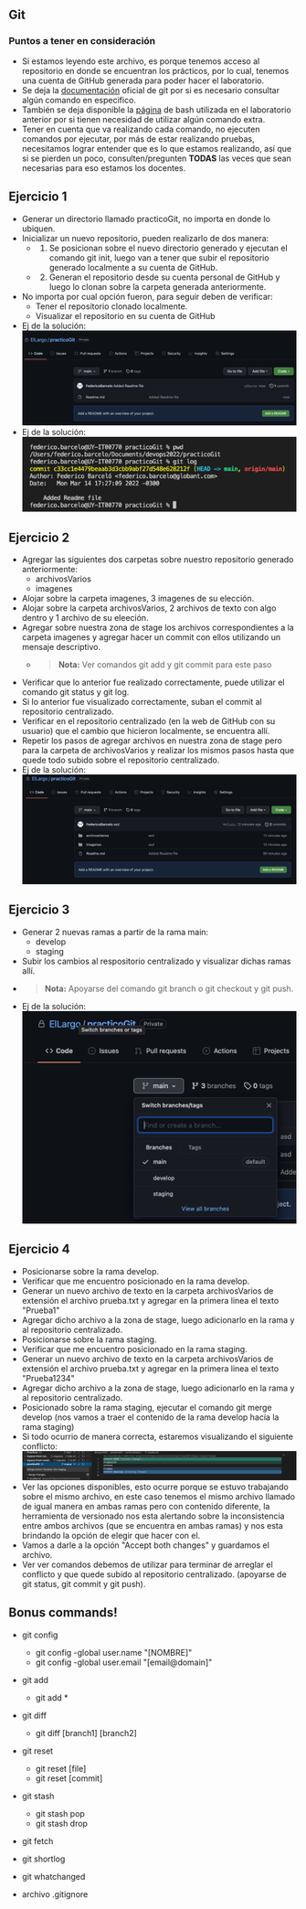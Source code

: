 
## Git

### Puntos a tener en consideración
- Si estamos leyendo este archivo, es porque tenemos acceso al repositorio en donde se encuentran los prácticos, por lo cual, tenemos una cuenta de GitHub generada para poder hacer el laboratorio.
- Se deja la [documentación](https://git-scm.com/docs) oficial de git por si es necesario consultar algún comando en especifico.
- También se deja disponible la [página](https://ss64.com/bash/) de bash utilizada en el laboratorio anterior por si tienen necesidad de utilizar algún comando extra.
- Tener en cuenta que va realizando cada comando, no ejecuten comandos por ejecutar, por más de estar realizando pruebas, necesitamos lograr entender que es lo que estamos realizando, así que si se pierden un poco, consulten/pregunten **TODAS** las veces que sean necesarias para eso estamos los docentes.


## Ejercicio 1
- Generar un directorio llamado practicoGit, no importa en donde lo ubiquen.
- Inicializar un nuevo repositorio, pueden realizarlo de dos manera:
  - 1) Se posicionan sobre el nuevo directorio generado y ejecutan el comando git init, luego van a tener que subir el repositorio generado localmente a su cuenta de GitHub.
  - 2) Generan el repositorio desde su cuenta personal de GitHub y luego lo clonan sobre la carpeta generada anteriormente.
- No importa por cual opción fueron, para seguir deben de verificar:
  - Tener el repositorio clonado localmente.
  - Visualizar el repositorio en su cuenta de GitHub
- Ej de la solución: <img src="../../../Extras/Imagenes/laboratorioNivelacion/Git/Ejercicio1(1).png" title="static">
- Ej de la solución: <img src="../../../Extras/Imagenes/laboratorioNivelacion/Git/Ejercicio1(2).png" title="static">

## Ejercicio 2
- Agregar las siguientes dos carpetas sobre nuestro repositorio generado anteriormente:
  - archivosVarios
  - imagenes
- Alojar sobre la carpeta imagenes, 3 imagenes de su elección.
- Alojar sobre la carpeta archivosVarios, 2 archivos de texto con algo dentro y 1 archivo de su eleeción.
- Agregar sobre nuestra zona de stage los archivos correspondientes a la carpeta imagenes y 
agregar hacer un commit con ellos utilizando un mensaje descriptivo.
  - >**Nota:** Ver comandos git add y git commit para este paso
- Verificar que lo anterior fue realizado correctamente, puede utilizar el comando git status y git log.
- Si lo anterior fue visualizado correctamente, suban el commit al repositorio centralizado.
- Verificar en el repositorio centralizado (en la web de GitHub con su usuario) que el cambio que hicieron localmente, se encuentra allí.
- Repetir los pasos de agregar archivos en nuestra zona de stage pero para la carpeta de archivosVarios y realizar los mismos pasos hasta que quede todo subido sobre el repositorio centralizado.
- Ej de la solución: <img src="../../../Extras/Imagenes/laboratorioNivelacion/Git/Ejercicio2.png" title="static">

## Ejercicio 3

- Generar 2 nuevas ramas a partir de la rama main:
  - develop
  - staging
- Subir los cambios al respositorio centralizado y visualizar dichas ramas allí.
- >**Nota:** Apoyarse del comando git branch o git checkout y git push.
- Ej de la solución: <img src="../../../Extras/Imagenes/laboratorioNivelacion/Git/Ejercicio3.png" title="static">

## Ejercicio 4
- Posicionarse sobre la rama develop.
- Verificar que me encuentro posicionado en la rama develop.
- Generar un nuevo archivo de texto en la carpeta archivosVarios de extensión el archivo prueba.txt y agregar en la primera linea el texto "Prueba1"
- Agregar dicho archivo a la zona de stage, luego adicionarlo en la rama y al repositorio centralizado.
- Posicionarse sobre la rama staging.
- Verificar que me encuentro posicionado en la rama staging.
- Generar un nuevo archivo de texto en la carpeta archivosVarios de extensión el archivo prueba.txt y agregar en la primera linea el texto "Prueba1234"
- Agregar dicho archivo a la zona de stage, luego adicionarlo en la rama y al repositorio centralizado.
- Posicionado sobre la rama staging, ejecutar el comando git merge develop (nos vamos a traer el contenido de la rama develop hacía la rama staging)
- Si todo ocurrio de manera correcta, estaremos visualizando el siguiente conflicto: <img src="../../../Extras/Imagenes/laboratorioNivelacion/Git/Ejercicio4(1).png" title="static">
- Ver las opciones disponibles, esto ocurre porque se estuvo trabajando sobre el mismo archivo, en este caso tenemos el mismo archivo llamado de igual manera en ambas ramas pero con contenido diferente, la herramienta de versionado nos esta alertando sobre la inconsistencia entre ambos archivos (que se encuentra en ambas ramas) y nos esta brindando la opción de elegir que hacer con el.
- Vamos a darle a la opción "Accept both changes" y guardamos el archivo.
- Ver ver comandos debemos de utilizar para terminar de arreglar el conflicto y que quede subido al repositorio centralizado. (apoyarse de git status, git commit y git push).



## Bonus commands!

- git config
  - git config -global user.name "[NOMBRE]"
  - git config -global user.email "[email@domain]"

- git add
  - git add *

- git diff
  - git diff [branch1] [branch2]

- git reset
  - git reset [file]
  - git reset [commit]

- git stash
  - git stash pop
  - git stash drop

- git fetch

- git shortlog

- git whatchanged

- archivo .gitignore